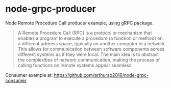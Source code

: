 # node-grpc-producer
Node Remote Procedure Call producer example, using gRPC package.

> A Remote Procedure Call (RPC) is a protocol or mechanism that enables a program to execute a procedure (a function or method) on a different address space, typically on another computer in a network. This allows for communication between software components across different systems as if they were local. The main idea is to abstract the complexities of network communication, making the process of calling functions on remote systems appear seamless.

Consumer example at:
https://github.com/arthursb2016/node-grpc-consumer
